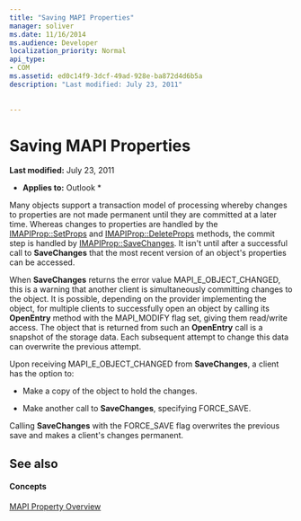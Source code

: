 ```yaml
---
title: "Saving MAPI Properties"
manager: soliver
ms.date: 11/16/2014
ms.audience: Developer
localization_priority: Normal
api_type:
- COM
ms.assetid: ed0c14f9-3dcf-49ad-928e-ba872d4d6b5a
description: "Last modified: July 23, 2011"
 
 
---
```


# Saving MAPI Properties

 **Last modified:** July 23, 2011 
  
 * **Applies to:** Outlook * 
  
Many objects support a transaction model of processing whereby changes to properties are not made permanent until they are committed at a later time. Whereas changes to properties are handled by the [IMAPIProp::SetProps](imapiprop-setprops.md) and [IMAPIProp::DeleteProps](imapiprop-deleteprops.md) methods, the commit step is handled by [IMAPIProp::SaveChanges](imapiprop-savechanges.md). It isn't until after a successful call to **SaveChanges** that the most recent version of an object's properties can be accessed. 
  
When **SaveChanges** returns the error value MAPI_E_OBJECT_CHANGED, this is a warning that another client is simultaneously committing changes to the object. It is possible, depending on the provider implementing the object, for multiple clients to successfully open an object by calling its **OpenEntry** method with the MAPI_MODIFY flag set, giving them read/write access. The object that is returned from such an **OpenEntry** call is a snapshot of the storage data. Each subsequent attempt to change this data can overwrite the previous attempt. 
  
Upon receiving MAPI_E_OBJECT_CHANGED from **SaveChanges**, a client has the option to: 
  
- Make a copy of the object to hold the changes.
    
- Make another call to **SaveChanges**, specifying FORCE_SAVE. 
    
Calling **SaveChanges** with the FORCE_SAVE flag overwrites the previous save and makes a client's changes permanent. 
  
## See also

#### Concepts

[MAPI Property Overview](mapi-property-overview.md)

